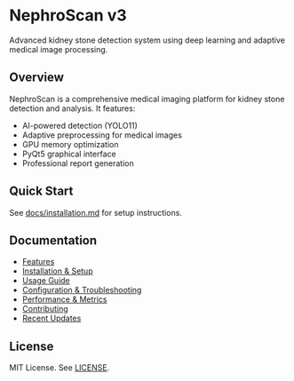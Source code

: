 
# NephroScan v3

Advanced kidney stone detection system using deep learning and adaptive medical image processing.

## Overview
NephroScan is a comprehensive medical imaging platform for kidney stone detection and analysis. It features:
- AI-powered detection (YOLO11)
- Adaptive preprocessing for medical images
- GPU memory optimization
- PyQt5 graphical interface
- Professional report generation

## Quick Start
See [docs/installation.md](docs/installation.md) for setup instructions.

## Documentation
- [Features](docs/features.md)
- [Installation & Setup](docs/installation.md)
- [Usage Guide](docs/usage.md)
- [Configuration & Troubleshooting](docs/configuration.md)
- [Performance & Metrics](docs/performance.md)
- [Contributing](docs/contributing.md)
- [Recent Updates](docs/updates.md)

## License
MIT License. See [LICENSE](LICENSE).